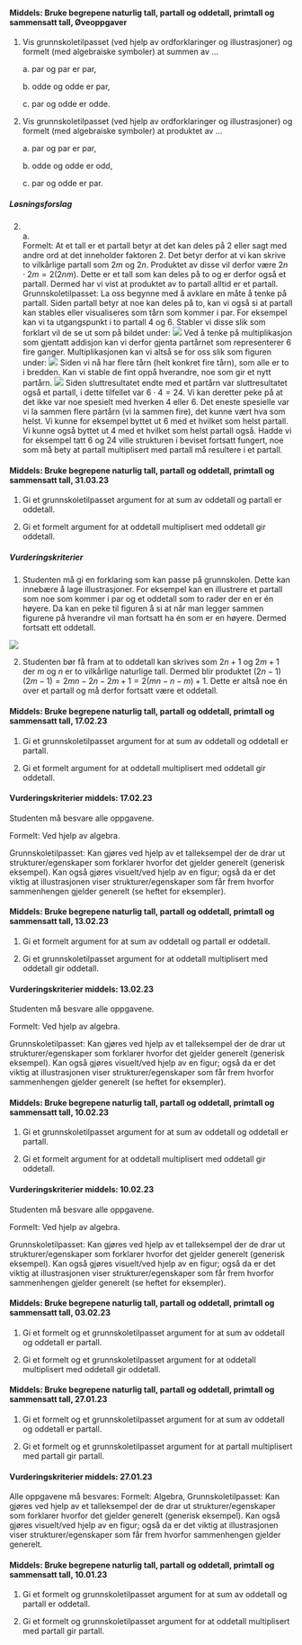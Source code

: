 #### Middels: Bruke begrepene naturlig tall, partall og oddetall, primtall og sammensatt tall,  Øveoppgaver

1. Vis grunnskoletilpasset (ved hjelp av ordforklaringer og
    illustrasjoner) og formelt (med algebraiske symboler) at summen av
    ...

    a.  par og par er par,

    b.  odde og odde er par,

    c.  par og odde er odde.

2. Vis grunnskoletilpasset (ved hjelp av ordforklaringer og
    illustrasjoner) og formelt (med algebraiske symboler) at produktet
    av ...

    a.  par og par er par,

    b.  odde og odde er odd,

    c.  par og odde er par.

##### Løsningsforslag

2. \
   a. \
   Formelt: At et tall er et partall betyr at det kan deles på $2$ eller sagt med andre ord at det inneholder faktoren $2$. Det betyr derfor at vi kan skrive to vilkårlige partall som $2m$ og $2n$. Produktet av disse vil derfor være $2n\cdot 2m = 2(2nm)$. Dette er et tall som kan deles på to og er derfor også et partall. Dermed har vi vist at produktet av to partall alltid er et partall. \
   Grunnskoletilpasset: La oss begynne med å avklare en måte å tenke på partall. Siden partall betyr at noe kan deles på to, kan vi også si at partall kan stables eller visualiseres som tårn som kommer i par. For eksempel kan vi ta utgangspunkt i to partall $4$ og $6$. Stabler vi disse slik som forklart vil de se ut som på bildet under:
   ![](https://raw.githubusercontent.com/Andremartiny/MA-173/main//img/tallteo/pargpardel1.svg)
   Ved å tenke på multiplikasjon som gjentatt addisjon kan vi derfor gjenta partårnet som representerer $6$ fire ganger. Multiplikasjonen kan vi altså se for oss slik som figuren under:
   ![](https://raw.githubusercontent.com/Andremartiny/MA-173/main//img/tallteo/pargpardel2.svg)
   Siden vi nå har flere tårn (helt konkret fire tårn), som alle er to i bredden. Kan vi stable de fint oppå hverandre, noe som gir et nytt partårn.
   ![](https://raw.githubusercontent.com/Andremartiny/MA-173/main//img/tallteo/pargpardel3.svg)
   Siden sluttresultatet endte med et partårn var sluttresultatet også et partall, i dette tilfellet var $6\cdot 4 = 24$. Vi kan deretter peke på at det ikke var noe spesielt med hverken $4$ eller $6$. Det eneste spesielle var vi la sammen flere partårn (vi la sammen fire), det kunne vært hva som helst. Vi kunne for eksempel byttet ut $6$ med et hvilket som helst partall. Vi kunne også byttet ut $4$ med et hvilket som helst partall også. Hadde vi for eksempel tatt $6$ og $24$ ville strukturen i beviset fortsatt fungert, noe som må bety at partall multiplisert med partall må resultere i et partall.

#### Middels: Bruke begrepene naturlig tall, partall og oddetall, primtall og sammensatt tall,  31.03.23

1. Gi et grunnskoletilpasset argument for at sum av oddetall og partall er oddetall.

2. Gi et formelt argument for at oddetall multiplisert med oddetall gir oddetall.

##### Vurderingskriterier

1. Studenten må gi en forklaring som kan passe på grunnskolen. Dette kan innebære å lage illustrasjoner. For eksempel kan en illustrere et partall som noe som kommer i par og et oddetall som to rader der en er én høyere. Da kan en peke til figuren å si at når man legger sammen figurene på hverandre vil man fortsatt ha én som er en høyere. Dermed fortsatt ett oddetall.

![](https://raw.githubusercontent.com/Andremartiny/MA-173/main/img/2023-03-30-12-14-25.png)

2. Studenten bør få fram at to oddetall kan skrives som $2n+1$ og $2m+1$ der $m$ og $n$ er to vilkårlige naturlige tall. Dermed blir produktet $(2n-1)(2m-1) = 2mn-2n-2m+1 = 2(mn-n-m)+1$. Dette er altså noe én over et partall og må derfor fortsatt være et oddetall.

#### Middels: Bruke begrepene naturlig tall, partall og oddetall, primtall og sammensatt tall,  17.02.23

1. Gi et grunnskoletilpasset argument for at sum av oddetall og oddetall er partall.

2. Gi et formelt argument for at oddetall multiplisert med oddetall gir oddetall.

#### Vurderingskriterier middels:  17.02.23

Studenten må besvare alle oppgavene.

Formelt: Ved hjelp av algebra.

Grunnskoletilpasset: Kan gjøres ved hjelp av et talleksempel der
de drar ut strukturer/egenskaper som forklarer hvorfor det
gjelder generelt (generisk eksempel). Kan også gjøres
visuelt/ved hjelp av en figur; også da er det viktig at
illustrasjonen viser strukturer/egenskaper som får frem hvorfor
sammenhengen gjelder generelt (se heftet for eksempler).

#### Middels: Bruke begrepene naturlig tall, partall og oddetall, primtall og sammensatt tall,  13.02.23

1. Gi et formelt argument for at sum av oddetall og partall er oddetall.

2. Gi et grunnskoletilpasset argument for at oddetall multiplisert med oddetall gir oddetall.

#### Vurderingskriterier middels:  13.02.23

Studenten må besvare alle oppgavene.

Formelt: Ved hjelp av algebra.

Grunnskoletilpasset: Kan gjøres ved hjelp av et talleksempel der
de drar ut strukturer/egenskaper som forklarer hvorfor det
gjelder generelt (generisk eksempel). Kan også gjøres
visuelt/ved hjelp av en figur; også da er det viktig at
illustrasjonen viser strukturer/egenskaper som får frem hvorfor
sammenhengen gjelder generelt (se heftet for eksempler).

#### Middels: Bruke begrepene naturlig tall, partall og oddetall, primtall og sammensatt tall,  10.02.23

1. Gi et grunnskoletilpasset argument for at sum av oddetall og oddetall er partall.

2. Gi et formelt argument for at oddetall multiplisert med oddetall gir oddetall.

#### Vurderingskriterier middels:  10.02.23

Studenten må besvare alle oppgavene.

Formelt: Ved hjelp av algebra.

Grunnskoletilpasset: Kan gjøres ved hjelp av et talleksempel der
de drar ut strukturer/egenskaper som forklarer hvorfor det
gjelder generelt (generisk eksempel). Kan også gjøres
visuelt/ved hjelp av en figur; også da er det viktig at
illustrasjonen viser strukturer/egenskaper som får frem hvorfor
sammenhengen gjelder generelt (se heftet for eksempler).

#### Middels: Bruke begrepene naturlig tall, partall og oddetall, primtall og sammensatt tall,  03.02.23

1. Gi et formelt og et grunnskoletilpasset argument for at sum av oddetall og oddetall er partall.

2. Gi et formelt og et grunnskoletilpasset argument for at oddetall multiplisert med oddetall gir oddetall.

#### Middels: Bruke begrepene naturlig tall, partall og oddetall, primtall og sammensatt tall,  27.01.23

1. Gi et formelt og et grunnskoletilpasset argument for at sum av oddetall og oddetall er partall.

2. Gi et formelt og et grunnskoletilpasset argument for at partall multiplisert med partall gir partall.

#### Vurderingskriterier middels:  27.01.23

Alle oppgavene må besvares: Formelt: Algebra,
Grunnskoletilpasset: Kan gjøres ved hjelp av et talleksempel der
de drar ut strukturer/egenskaper som forklarer hvorfor det
gjelder generelt (generisk eksempel). Kan også gjøres
visuelt/ved hjelp av en figur; også da er det viktig at
illustrasjonen viser strukturer/egenskaper som får frem hvorfor
sammenhengen gjelder generelt.

#### Middels: Bruke begrepene naturlig tall, partall og oddetall, primtall og sammensatt tall,  10.01.23

1. Gi et formelt og grunnskoletilpasset argument for at sum av oddetall og partall er oddetall.

2. Gi et formelt og grunnskoletilpasset argument for at oddetall multiplisert med partall gir partall.

